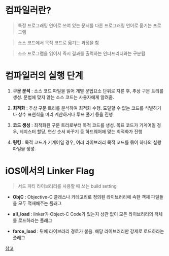 # 컴파일러란?

> 특정 프로그래밍 언어로 쓰여 있는 문서를 다른 프로그래밍 언어로 옮기는 프로그램

> 소스 코드에서 목적 코드로 옮기는 과정을 함

> 소스 프로그램을 읽어서 즉시 결과를 출력하는 인터프리터와는 구분됨



# 컴파일러의 실행 단계

  1) **구문 분석** : 소스 코드 파일을 읽어 개별 문법요소 단위로 자른 후, 추상 구문 트리를 생성. 문법에 맞지 않는 소스 코드는 사용자에게 알려줌.



  2) **최적화** : 추상 구문 트리를 분석하여 최적화 수행. 도달할 수 없는 코드를 식별하거나 상수 표현식을 미리 계산하거나 루프 풀기 등을 진행



  3) **코드 생성** : 최적화된 구문 트리로부터 목적 코드를 생성. 목표 코드가 기계어일 경우, 레지스터 할당, 연산 순서 바꾸기 등 하드웨어에 맞는 최적화가 진행



  4) **링킹** : 목적 코드가 기계어일 경우, 여러 라이브러리 목적 코드를 묶어 하나의 실행 파일을 생성. 



# iOS에서의 Linker Flag 

> 서드 파티 라이브러리를 사용할 때 쓰는 build setting

* **ObjC** : Objective-C 클래스나 카테고리로 정의된 라이브러리에 속한 객체 파일들을 모두 적재해주는 플래그

* **all_load** : linker가 Object-C Code가 있는지 상관 없이 모든 라이브러리의 객체를 로드하라는 플래그

* **force_load** : 뒤에 라이브러리 경로가 붙음. 해당 라이브러리만 강제로 로드하라는 플래그

  

[참고](http://blog.naver.com/PostView.nhn?blogId=sokm83&logNo=220970336898&parentCategoryNo=&categoryNo=12&viewDate=&isShowPopularPosts=false&from=section)